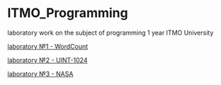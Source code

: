 # ITMO_Programming
laboratory work on the subject of programming 1 year ITMO University

[laboratory №1 - WordCount](https://github.com/Vedernikov1/ITMO_Programming/tree/main/WordCount)

[laboratory №2 - UINT-1024](https://github.com/Vedernikov1/ITMO_Programming/tree/main/UINT1024)

[laboratory №3 - NASA](https://github.com/Vedernikov1/ITMO_Programming/tree/main/Log_NASA)
